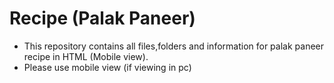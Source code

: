 # Recipe (Palak Paneer)
- This repository contains all files,folders and information for palak paneer recipe in HTML (Mobile view).
- Please use mobile view (if viewing in pc)
